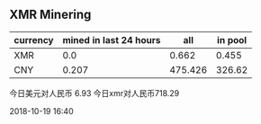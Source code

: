 ## XMR Minering

|currency|mined in last 24 hours|all|in pool|
|---|---|---|---|
|XMR|0.0|0.662|0.455|
|CNY|0.207|475.426|326.62|

今日美元对人民币 6.93	今日xmr对人民币718.29


2018-10-19 16:40